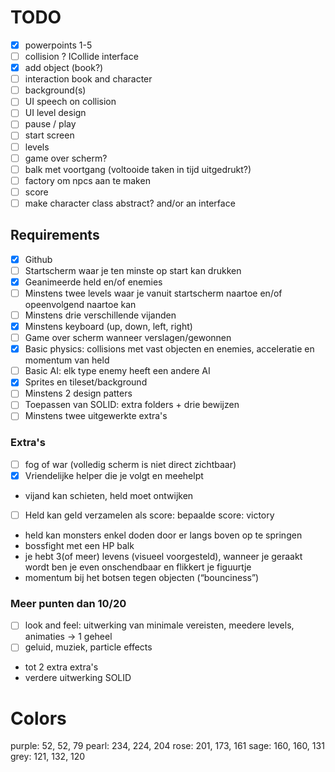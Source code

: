 # TODO

- [x] powerpoints 1-5
- [ ] collision ? ICollide interface 
- [x] add object (book?)
- [ ] interaction book and character
- [ ] background(s)
- [ ] UI speech on collision
- [ ] UI level design
- [ ] pause / play
- [ ] start screen
- [ ] levels
- [ ] game over scherm?
- [ ] balk met voortgang (voltooide taken in tijd uitgedrukt?)
- [ ] factory om npcs aan te maken
- [ ] score 
- [ ] make character class abstract? and/or an interface

## Requirements

- [x] Github
- [ ] Startscherm waar je ten minste op start kan drukken
- [x] Geanimeerde held en/of enemies
- [ ] Minstens twee levels waar je vanuit startscherm naartoe en/of opeenvolgend naartoe kan
- [ ] Minstens drie verschillende vijanden
- [x] Minstens keyboard (up, down, left, right)
- [ ] Game over scherm wanneer verslagen/gewonnen
- [x] Basic physics: collisions met vast objecten en enemies, acceleratie en momentum van held
- [ ] Basic AI: elk type enemy heeft een andere AI
- [x] Sprites en tileset/background
- [ ] Minstens 2 design patters
- [ ] Toepassen van SOLID: extra folders + drie bewijzen
- [ ] Minstens twee uitgewerkte extra's

### Extra's
- [ ] fog of war (volledig scherm is niet direct zichtbaar)
- [x] Vriendelijke helper die je volgt en meehelpt
- vijand kan schieten, held moet ontwijken
- [ ] Held kan geld verzamelen als score: bepaalde score: victory
- held kan monsters enkel doden door er langs boven op te springen
- bossfight met een HP balk
- je hebt 3(of meer) levens (visueel voorgesteld), wanneer je geraakt wordt ben je even onschendbaar en flikkert je figuurtje
- momentum bij het botsen tegen objecten (“bounciness”)

### Meer punten dan 10/20
- [ ] look and feel: uitwerking van minimale vereisten, meedere levels, animaties -> 1 geheel
- [ ] geluid, muziek, particle effects
- tot 2 extra extra's
- verdere uitwerking SOLID


# Colors

purple: 52, 52, 79
pearl: 234, 224, 204
rose: 201, 173, 161
sage: 160, 160, 131
grey: 121, 132, 120